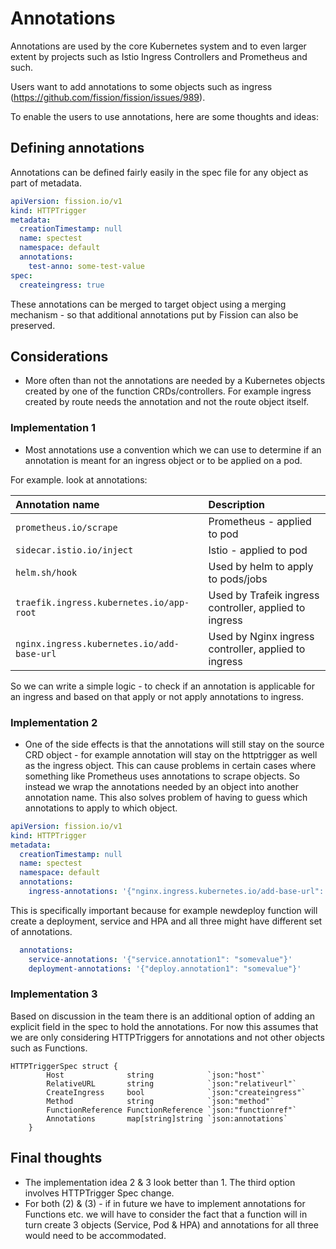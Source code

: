 # Annotations

Annotations are used by the core Kubernetes system and to even larger extent by projects such as Istio Ingress Controllers and Prometheus and such.

Users want to add annotations to some objects such as ingress (https://github.com/fission/fission/issues/989).

To enable the users to use annotations, here are some thoughts and ideas:

## Defining annotations

Annotations can be defined fairly easily in the spec file for any object as part of metadata.

``` yaml
apiVersion: fission.io/v1
kind: HTTPTrigger
metadata:
  creationTimestamp: null
  name: spectest
  namespace: default
  annotations:
    test-anno: some-test-value
spec:
  createingress: true
```

These annotations can be merged to target object using a merging mechanism - so that additional annotations put by Fission can also be preserved.

## Considerations

- More often than not the annotations are needed by a Kubernetes objects created by one of the function CRDs/controllers. For example ingress created by route needs the annotation and not the route object itself.

### Implementation 1

- Most annotations use a convention which we can use to determine if an annotation is meant for an ingress object or to be applied on a pod.

For example. look at annotations:

|Annotation name| Description|
|:-------------|:-------------|
|`prometheus.io/scrape`| Prometheus - applied to pod|
|`sidecar.istio.io/inject`|Istio - applied to pod|
|`helm.sh/hook`| Used by helm to apply to pods/jobs|
|`traefik.ingress.kubernetes.io/app-root`|Used by Trafeik ingress controller, applied to ingress|
|`nginx.ingress.kubernetes.io/add-base-url`|Used by Nginx ingress controller, applied to ingress|

So we can write a simple logic - to check if an annotation is applicable for an ingress and based on that apply or not apply annotations to ingress.


### Implementation 2

- One of the side effects is that the annotations will still stay on the source CRD object - for example annotation will stay on the httptrigger as well as the ingress object. This can cause problems in certain cases where something like Prometheus uses annotations to scrape objects. So instead we wrap the annotations needed by an object into another annotation name. This also solves problem of having to guess which annotations to apply to which object. 

```yaml
apiVersion: fission.io/v1
kind: HTTPTrigger
metadata:
  creationTimestamp: null
  name: spectest
  namespace: default
  annotations:
    ingress-annotations: '{"nginx.ingress.kubernetes.io/add-base-url": "true", "nginx.ingress.kubernetes.io/app-root": "somevalue"}'
```


This is specifically important because for example newdeploy function will create a deployment, service and HPA and all three might have different set of annotations.

```yaml
  annotations:
    service-annotations: '{"service.annotation1": "somevalue"}'
    deployment-annotations: '{"deploy.annotation1": "somevalue"}'
```

### Implementation 3

Based on discussion in the team there is an additional option of adding an explicit field in the spec to hold the annotations. For now this assumes that we are only considering HTTPTriggers for annotations and not other objects such as Functions.

```
HTTPTriggerSpec struct {
		Host              string            `json:"host"`
		RelativeURL       string            `json:"relativeurl"`
		CreateIngress     bool              `json:"createingress"`
		Method            string            `json:"method"`
		FunctionReference FunctionReference `json:"functionref"`
		Annotations       map[string]string `json:annotations`
	}
  ```

## Final thoughts

- The implementation idea 2 & 3 look better than 1. The third option involves HTTPTrigger Spec change.
- For both (2) & (3) - if in future we have to implement annotations for Functions etc. we will have to consider the fact that a function will in turn create 3 objects (Service, Pod & HPA) and annotations for all three would need to be accommodated.
